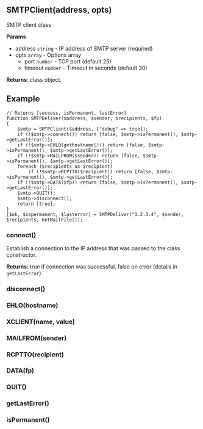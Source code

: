 ## SMTPClient(address, opts)
SMTP client class

**Params**

- address `string` - IP address of SMTP server (required)
- opts `array` - Options array
  - port `number` - TCP port (default 25)
  - timeout `number` - Timeout in seconds (default 30)

**Returns**: class object.

## Example
```
// Returns [success, isPermanent, lastError]
function SMTPDeliver($address, $sender, $recipients, $fp)
{
	$smtp = SMTPClient($address, ["debug" => true]);
	if (!$smtp->connect()) return [false, $smtp->isPermanent(), $smtp->getLastError()];
	if (!$smtp->EHLO(gethostname())) return [false, $smtp->isPermanent(), $smtp->getLastError()];
	if (!$smtp->MAILFROM($sender)) return [false, $smtp->isPermanent(), $smtp->getLastError()];
	foreach ($recipients as $recipient)
		if (!$smtp->RCPTTO($recipient)) return [false, $smtp->isPermanent(), $smtp->getLastError()];
	if (!$smtp->DATA($fp)) return [false, $smtp->isPermanent(), $smtp->getLastError()];
	$smtp->QUIT();
	$smtp->disconnect();
	return [true];
}
[$ok, $ispermanent, $lasterror] = SMTPDeliver("1.2.3.4", $sender, $recipients, GetMailFile());
```

### connect()
Establish a connection to the IP address that was passed to the class constructor.

**Returns**: true if connection was successful, false on error (details in `getLastError`)

### disconnect()
### EHLO(hostname)
### XCLIENT(name, value)
### MAILFROM(sender)
### RCPTTO(recipient)
### DATA(fp)
### QUIT()
### getLastError()
### isPermanent()

